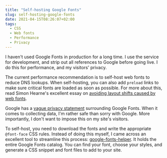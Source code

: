 ```yaml
---
title: "Self-hosting Google Fonts"
slug: self-hosting-google-fonts
date: 2021-04-15T08:26:07+02:00
tags:
  - CSS
  - Web fonts
  - Performance
  - Privacy
---
```


I haven't used Google Fonts in production for a long time. I use the service for development, and strip out all references to Google before going live. I do this for performance, and my visitors' privacy.

<!--more-->

The current performance recommendation is to self-host web fonts to reduce DNS lookups. When self-hosting, you can also add `preload` links to make sure critical fonts are loaded as soon as possible. For more about this, read Simon Hearne's excellent essay on [avoiding layout shifts caused by web fonts](https://simonhearne.com/2021/layout-shifts-webfonts/#deliver-your-fonts-fast).

Google has a [vague privacy statement](https://complianz.io/google-fonts-and-gdpr-does-it-work/) surrounding Google Fonts. When it comes to collecting data, I'm rather safe than sorry with Google. More importantly, I don't want to impose this on my site's visitors.

To self-host, you need to download the fonts and write the appropriate `@font-face` CSS rules. Instead of doing this myself, I came across an excellent tool to streamline this process: [google-fonts-helper](https://google-webfonts-helper.herokuapp.com/fonts). It holds the entire Google Fonts catalog. You can find your font, choose your styles, and generate a CSS snippet and font files to add to your site.
